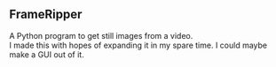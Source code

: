 ## FrameRipper
A Python program to get still images from a video. <br>
I made this with hopes of expanding it in my spare time. I could maybe make a GUI out of it.